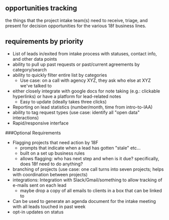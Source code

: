 ## opportunities tracking

the things that the project intake team(s) need to receive, triage, and present for decision opportunities for the various 18f business lines.

## requirements by priority

- List of leads in/exited from intake process with statuses, contact info, and other data points
- ability to pull up past requests or past/current agreements by category/search
- ability to quickly filter entire list by categories
    - Use case: on a call with agency XYZ, they ask who else at XYZ we've talked to
- either closely integrate with google docs for note taking (e.g.: clickable hyperlinks) or have a platform for lead-related notes
    - Easy to update (ideally takes three clicks)
- Reporting on lead statistics (number/month, time from intro-to-IAA)
- ability to tag request types (use case: identify all "open data" interactions)
- Rapid/responsive interface

###Optional Requirements

- Flagging projects that need action by 18F
    - prompts that indicate when a lead has gotten "stale" etc...
    - built on a set up business rules
    - allows flagging: who has next step and when is it due? specifically, does 18f need to do anything?
- branching of projects (use case: one call turns into seven projects; helps with coordination between projects)
- integrations: Integration with Slack/Gmail/something to allow tracking of e-mails sent on each lead
    - maybe drop a copy of all emails to clients in a box that can be linked to
- Can be used to generate an agenda document for the intake meeting with all leads touched in past week
- opt-in updates on status
